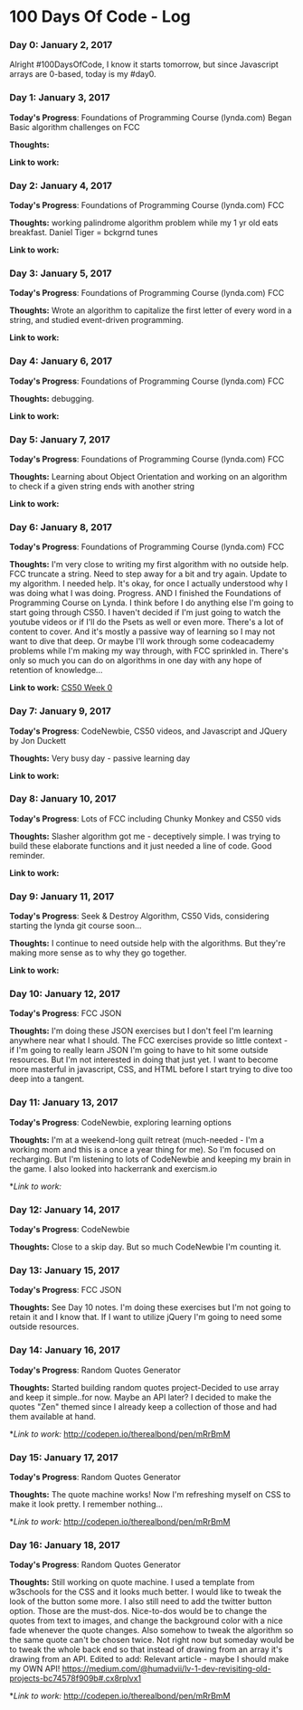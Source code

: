 # 100 Days Of Code - Log

### Day 0: January 2, 2017

Alright #100DaysOfCode, I know it starts tomorrow, but since Javascript arrays are 0-based, today is my #day0.

### Day 1: January 3, 2017

**Today's Progress**: Foundations of Programming Course (lynda.com) Began Basic algorithm challenges on FCC

**Thoughts:** 

**Link to work:** 

### Day 2: January 4, 2017

**Today's Progress**: Foundations of Programming Course (lynda.com) FCC

**Thoughts:** working palindrome algorithm problem while my 1 yr old eats breakfast. Daniel Tiger = bckgrnd tunes

**Link to work:** 

### Day 3: January 5, 2017

**Today's Progress**: Foundations of Programming Course (lynda.com) FCC

**Thoughts:** Wrote an algorithm to capitalize the first letter of every word in a string, and studied event-driven programming.

**Link to work:** 

### Day 4: January 6, 2017

**Today's Progress**: Foundations of Programming Course (lynda.com) FCC

**Thoughts:** debugging.

**Link to work:** 

### Day 5: January 7, 2017

**Today's Progress**: Foundations of Programming Course (lynda.com) FCC

**Thoughts:** Learning about Object Orientation and working on an algorithm to check if a given string ends with another string

**Link to work:** 

### Day 6: January 8, 2017

**Today's Progress**: Foundations of Programming Course (lynda.com) FCC

**Thoughts:** I'm very close to writing my first algorithm with no outside help. FCC truncate a string. Need to step away for a bit and try again.
Update to my algorithm. I needed help. It's okay, for once I actually understood why I was doing what I was doing. Progress.
AND I finished the Foundations of Programming Course on Lynda. I think before I do anything else I'm going to start going through CS50. I haven't decided if I'm just going to watch the youtube videos or if I'll do the Psets as well or even more. There's a lot of content to cover. And it's mostly a passive way of learning so I may not want to dive that deep. Or maybe I'll work through some codeacademy problems while I'm making my way through, with FCC sprinkled in. There's only so much you can do on algorithms in one day with any hope of retention of knowledge...

**Link to work:** [CS50 Week 0](https://www.youtube.com/watch?v=o4SGkB_8fFs&t=47s)

### Day 7: January 9, 2017

**Today's Progress**: CodeNewbie, CS50 videos, and Javascript and JQuery by Jon Duckett

**Thoughts:** Very busy day - passive learning day

**Link to work:** 

### Day 8: January 10, 2017

**Today's Progress**: Lots of FCC including Chunky Monkey and CS50 vids

**Thoughts:**  Slasher algorithm got me - deceptively simple. I was trying to build these elaborate functions and it just needed a line of code. Good reminder.

**Link to work:** 

### Day 9: January 11, 2017

**Today's Progress**: Seek & Destroy Algorithm, CS50 Vids, considering starting the lynda git course soon...

**Thoughts:** I continue to need outside help with the algorithms. But they're making more sense as to why they go together. 

**Link to work:** 

### Day 10: January 12, 2017

**Today's Progress**: FCC JSON

**Thoughts:** I'm doing these JSON exercises but I don't feel I'm learning anywhere near what I should. The FCC exercises provide so little context - if I'm going to really learn JSON I'm going to have to hit some outside resources. But I'm not interested in doing that just yet. I want to become more masterful in javascript, CSS, and HTML before I start trying to dive too deep into a tangent.

### Day 11: January 13, 2017

**Today's Progress**: CodeNewbie, exploring learning options

**Thoughts:** I'm at a weekend-long quilt retreat (much-needed - I'm a working mom and this is a once a year thing for me). So I'm focused on recharging. But I'm listening to lots of CodeNewbie and keeping my brain in the game. I also looked into hackerrank and exercism.io

**Link to work:*

### Day 12: January 14, 2017

**Today's Progress**: CodeNewbie

**Thoughts:** Close to a skip day. But so much CodeNewbie I'm counting it.

### Day 13: January 15, 2017

**Today's Progress**: FCC JSON 

**Thoughts:** See Day 10 notes. I'm doing these exercises but I'm not going to retain it and I know that. If I want to utilize jQuery I'm going to need some outside resources.

### Day 14: January 16, 2017

**Today's Progress**: Random Quotes Generator

**Thoughts:** Started building random quotes project-Decided to use array and keep it simple..for now. Maybe an API later? I decided to make the quotes "Zen" themed since I already keep a collection of those and had them available at hand. 

**Link to work:* http://codepen.io/therealbond/pen/mRrBmM

### Day 15: January 17, 2017

**Today's Progress**: Random Quotes Generator

**Thoughts:** The quote machine works! Now I'm refreshing myself on CSS to make it look pretty. I remember nothing...

**Link to work:* http://codepen.io/therealbond/pen/mRrBmM

### Day 16: January 18, 2017

**Today's Progress**: Random Quotes Generator

**Thoughts:** Still working on quote machine. I used a template from w3schools for the CSS and it looks much better. I would like to tweak the look of the button some more. I also still need to add the twitter button option. Those are the must-dos. Nice-to-dos would be to change the quotes from text to images, and change the background color with a nice fade whenever the quote changes. Also somehow to tweak the algorithm so the same quote can't be chosen twice. Not right now but someday would be to tweak the whole back end so that instead of drawing from an array it's drawing from an API. Edited to add: Relevant article - maybe I should make my OWN API! https://medium.com/@humadvii/lv-1-dev-revisiting-old-projects-bc74578f909b#.cx8rplvx1

**Link to work:* http://codepen.io/therealbond/pen/mRrBmM

